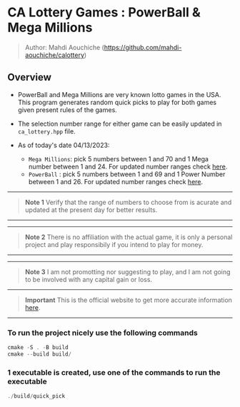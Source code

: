 # CA Lottery Games : PowerBall & Mega Millions

> Author: Mahdi Aouchiche (<https://github.com/mahdi-aouchiche/calottery>)

## Overview

* PowerBall and Mega Millions are very known lotto games in the USA. This program generates random quick picks to play for both games given present rules of the games.
* The selection number range for either game can be easily updated in `ca_lottery.hpp` file.

* As of today's date 04/13/2023:
  * `Mega Millions`: pick 5 numbers between 1 and 70 and 1 Mega number between 1 and 24. For updated number ranges check [here](https://www.calottery.com/draw-games/mega-millions#section-content-3-3).
  * `PowerBall`    : pick 5 numbers between 1 and 69 and 1 Power Number between 1 and 26. For updated number ranges check [here](https://www.calottery.com/draw-games/powerball#section-content-3-3).

---
> **Note 1**
Verify that the range of numbers to choose from is acurate and updated at the present day for better results.
---
---
> **Note 2**
There is no affiliation with the actual game, it is only a personal project and play responsibily if you intend to play for money.
---
---
> **Note 3**
I am not promotting nor suggesting to play, and I am not going to be involved with any capital gain or loss.
---
> **Important** This is the official website to get more accurate information [here](https://www.calottery.com/).
---

### To run the project nicely use the following commands

```c++
cmake -S . -B build
cmake --build build/ 
```

### 1 executable is created, use one of the commands to run the executable

```c++
./build/quick_pick
```

